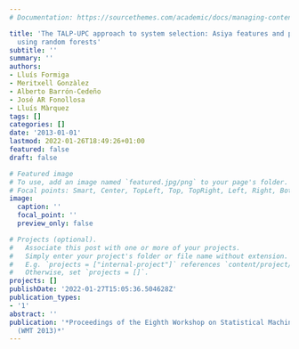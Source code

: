 ```yaml
---
# Documentation: https://sourcethemes.com/academic/docs/managing-content/

title: 'The TALP-UPC approach to system selection: Asiya features and pairwise classification
  using random forests'
subtitle: ''
summary: ''
authors:
- Lluís Formiga
- Meritxell Gonzàlez
- Alberto Barrón-Cedeño
- José AR Fonollosa
- Lluís Màrquez
tags: []
categories: []
date: '2013-01-01'
lastmod: 2022-01-26T18:49:26+01:00
featured: false
draft: false

# Featured image
# To use, add an image named `featured.jpg/png` to your page's folder.
# Focal points: Smart, Center, TopLeft, Top, TopRight, Left, Right, BottomLeft, Bottom, BottomRight.
image:
  caption: ''
  focal_point: ''
  preview_only: false

# Projects (optional).
#   Associate this post with one or more of your projects.
#   Simply enter your project's folder or file name without extension.
#   E.g. `projects = ["internal-project"]` references `content/project/deep-learning/index.md`.
#   Otherwise, set `projects = []`.
projects: []
publishDate: '2022-01-27T15:05:36.504628Z'
publication_types:
- '1'
abstract: ''
publication: '*Proceedings of the Eighth Workshop on Statistical Machine Translation
  (WMT 2013)*'
---
```

